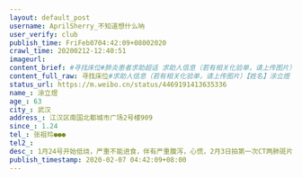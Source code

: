 ```yaml
---
layout: default_post
username: AprilSherry_不知道想什么呐
user_verify: club
publish_time: FriFeb0704:42:09+08002020
crawl_time: 20200212-12:40:51
imageurl: 
content_brief: #寻找床位#肺炎患者求助超话 求助人信息（若有相关化验单，请上传图片）【姓名】涂立煜【年龄】63【所在城市】武汉【所在小区、社区】江汉区南国北都城市广场2号楼909【患病时间】1.24【联系方式】张祖玲 ●●●【其他紧急联系人】【病情描述】 1月24号开始低烧，严重不能进食，伴有 ...全文
content_full_raw: 寻找床位#求助人信息（若有相关化验单，请上传图片）【姓名】涂立煜【年龄】63【所在城市】武汉【所在小区、社区】江汉区南国北都城市广场2号楼909【患病时间】1.24【联系方式】张祖玲●●●【其他紧急联系人】【病情描述】1月24号开始低烧，严重不能进食，伴有严重腹泻，心慌，2月3日拍第一次CT两肺斑片磨玻璃密度影伴有主动脉和冠脉硬化，医院开了3天拜复乐，2月6日复诊病情进一步恶化两肺多发斑片样磨玻璃影，多考虑病毒性肺炎，病人有高血压基础性疾病，病情随时恶化命悬一线。医院都说没有床位。医生说，再没有床位，病情恶化会有生命危险，但是他也没有办法，叫我们自己找出路。@紫光阁@武汉中心医院@武汉发布
status_url: https://m.weibo.cn/status/4469191413635336
name_: 涂立煜
age_: 63
city_: 武汉
address_: 江汉区南国北都城市广场2号楼909
since_: 1.24
tel_: 张祖玲●●●
tel2_: 
desc_: 1月24号开始低烧，严重不能进食，伴有严重腹泻，心慌，2月3日拍第一次CT两肺斑片磨玻璃密度影伴有主动脉和冠脉硬化，医院开了3天拜复乐，2月6日复诊病情进一步恶化两肺多发斑片样磨玻璃影，多考虑病毒性肺炎，病人有高血压基础性疾病，病情随时恶化命悬一线。医院都说没有床位。医生说，再没有床位，病情恶化会有生命危险，但是他也没有办法，叫我们自己找出路。@紫光阁@武汉中心医院@武汉发布
publish_timestamp: 2020-02-07 04:42:09+08:00
---
```

